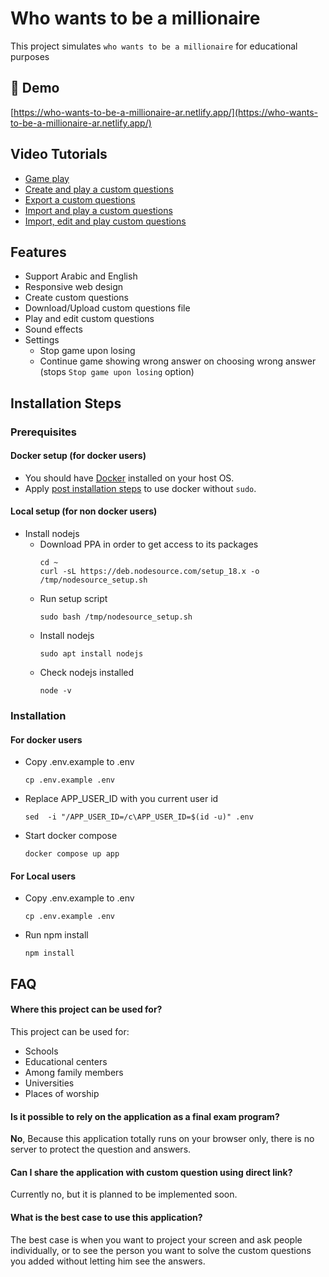
# Who wants to be a millionaire

This project simulates `who wants to be a millionaire` for educational purposes

## 🚀 Demo

[https://who-wants-to-be-a-millionaire-ar.netlify.app/](https://who-wants-to-be-a-millionaire-ar.netlify.app/)


## Video Tutorials
- [Game play](https://drive.google.com/file/d/1PB6Wo8x3IMjVTUs1xMvCFfhVsJNyzzPP/view?usp=sharing)
- [Create and play a custom questions](https://drive.google.com/file/d/10vg6ke3u4hIsp74TDjy6JamdrPjlcL0s/view?usp=sharing)
- [Export a custom questions](https://drive.google.com/file/d/148xcstYN8h5uc5L_52SvPcBbfZbwtnq1/view?usp=sharing)
- [Import and play a custom questions](https://drive.google.com/file/d/1LF2Y2jFRz8ipCx7CEe2oFZgFNno9vL5n/view?usp=sharing)
- [Import, edit and play custom questions](https://drive.google.com/file/d/106S3cTMzX4BcT3nlmU01WYWqrGK8ET2l/view?usp=sharing)

## Features

- Support Arabic and English
- Responsive web design
- Create custom questions
- Download/Upload custom questions file
- Play and edit custom questions
- Sound effects
- Settings
  - Stop game upon losing
  - Continue game showing wrong answer on choosing wrong answer (stops `Stop game upon losing` option)

## Installation Steps

### Prerequisites

#### Docker setup (for docker users)

- You should have [Docker](https://docs.docker.com/engine/install/ubuntu/) installed on your host OS.
- Apply [post installation steps](https://docs.docker.com/engine/install/linux-postinstall/) to use docker without `sudo`.

#### Local setup (for non docker users)

- Install nodejs
  - Download PPA in order to get access to its packages
    ```shell
    cd ~
    curl -sL https://deb.nodesource.com/setup_18.x -o /tmp/nodesource_setup.sh
    ```
  - Run setup script
    ```shell
    sudo bash /tmp/nodesource_setup.sh
    ```
  - Install nodejs
    ```shell
    sudo apt install nodejs
    ```
  - Check nodejs installed
    ```shell
    node -v
    ```

### Installation

#### For docker users

- Copy .env.example to .env
  ```shell
  cp .env.example .env
  ```
- Replace APP_USER_ID with you current user id
  ```shell
  sed  -i "/APP_USER_ID=/c\APP_USER_ID=$(id -u)" .env
  ```
- Start docker compose
  ```shell
  docker compose up app
  ```

#### For Local users

- Copy .env.example to .env
  ```shell
  cp .env.example .env
  ```
- Run npm install
  ```shell
  npm install
  ```

## FAQ

#### Where this project can be used for?

This project can be used for:
- Schools
- Educational centers
- Among family members
- Universities
- Places of worship

#### Is it possible to rely on the application as a final exam program?

**No**,
Because this application totally runs on your browser only, there is no server to protect the question and answers.

#### Can I share the application with custom question using direct link?
Currently no, but it is planned to be implemented soon.

#### What is the best case to use this application?
The best case is when you want to project your screen and ask people individually, or to see the person you want to solve the custom questions you added without letting him see the answers.